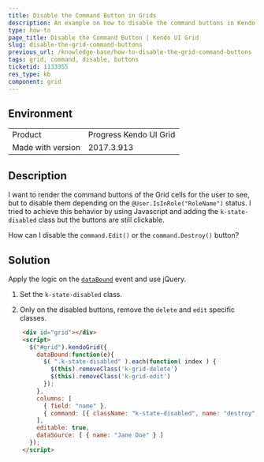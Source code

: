 ```yaml
---
title: Disable the Command Button in Grids
description: An example on how to disable the command buttons in Kendo UI Grids.
type: how-to
page_title: Disable the Command Button | Kendo UI Grid
slug: disable-the-grid-command-buttons
previous_url: /knowledge-base/how-to-disable-the-grid-command-buttons
tags: grid, command, disable, buttons
ticketid: 1133355
res_type: kb
component: grid
---
```


## Environment

<table>
 <tr>
  <td>Product</td>
  <td>Progress Kendo UI Grid</td>
 </tr>
  <tr>
  <td>Made with version</td>
  <td>2017.3.913</td>
 </tr>
</table>


## Description

I want to render the command buttons of the Grid cells for the user to see, but to disable them depending on the `@User.IsInRole("RoleName")` status. I tried to achieve this behavior by using Javascript and adding the `k-state-disabled` class but the buttons are still clickable.

How can I disable the `command.Edit()` or the `command.Destroy()` button?

## Solution

Apply the logic on the [`dataBound`](http://docs.telerik.com/kendo-ui/api/javascript/ui/grid#events-dataBound) event and use jQuery.

1. Set the `k-state-disabled` class.

1. Only on the disabled buttons, remove the `delete` and `edit` specific classes.

```html
    <div id="grid"></div>
    <script>
      $("#grid").kendoGrid({
        dataBound:function(e){
          $( ".k-state-disabled" ).each(function( index ) {
            $(this).removeClass('k-grid-delete')
            $(this).removeClass('k-grid-edit')
          });
        },
        columns: [
          { field: "name" },
          { command: [{ className: "k-state-disabled", name: "destroy", text: "Remove" },{ className: "k-state-disabled", name: "edit", text: "Edit" }] }
        ],
        editable: true,
        dataSource: [ { name: "Jane Doe" } ]
      });
    </script>
```
